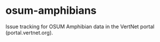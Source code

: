 osum-amphibians
===============

Issue tracking for OSUM Amphibian data in the VertNet portal (portal.vertnet.org).
